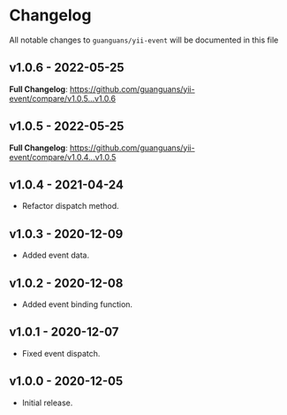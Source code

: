 # Changelog

All notable changes to `guanguans/yii-event` will be documented in this file

## v1.0.6 - 2022-05-25

**Full Changelog**: https://github.com/guanguans/yii-event/compare/v1.0.5...v1.0.6

## v1.0.5 - 2022-05-25

**Full Changelog**: https://github.com/guanguans/yii-event/compare/v1.0.4...v1.0.5

## v1.0.4 - 2021-04-24

- Refactor dispatch method.

## v1.0.3 - 2020-12-09

- Added event data.

## v1.0.2 - 2020-12-08

- Added event binding function.

## v1.0.1 - 2020-12-07

- Fixed event dispatch.

## v1.0.0 - 2020-12-05

- Initial release.
